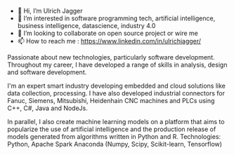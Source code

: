 - 👋 Hi, I’m Ulrich Jagger
- 👀 I’m interested in software programming tech, artificial intelligence, business intelligence, datascience, industry 4.0
- 💞️ I’m looking to collaborate on open source project or wire me 
- 📫 How to reach me : https://www.linkedin.com/in/ulrichjagger/
  
Passionate about new technologies, particularly software development. 
Throughout my career, I have developed a range of skills in analysis, design and software development. 

I'm an expert smart industry developing embedded and cloud solutions like data collection, processing. 
I have also developed industrial connectors for Fanuc, Siemens, Mitsubishi, Heidenhain CNC machines and PLCs using C++, C#, Java and NodeJs. 

In parallel, I also create machine learning models on a platform that aims to popularize the use of artificial intelligence 
and the production release of models generated from algorithms written in Python and R. 
Technologies: Python, Apache Spark Anaconda (Numpy, Scipy, Scikit-learn, Tensorflow)

<!---
zoujagger/zoujagger is a ✨ special ✨ repository because its `README.md` (this file) appears on your GitHub profile.
You can click the Preview link to take a look at your changes.
--->
